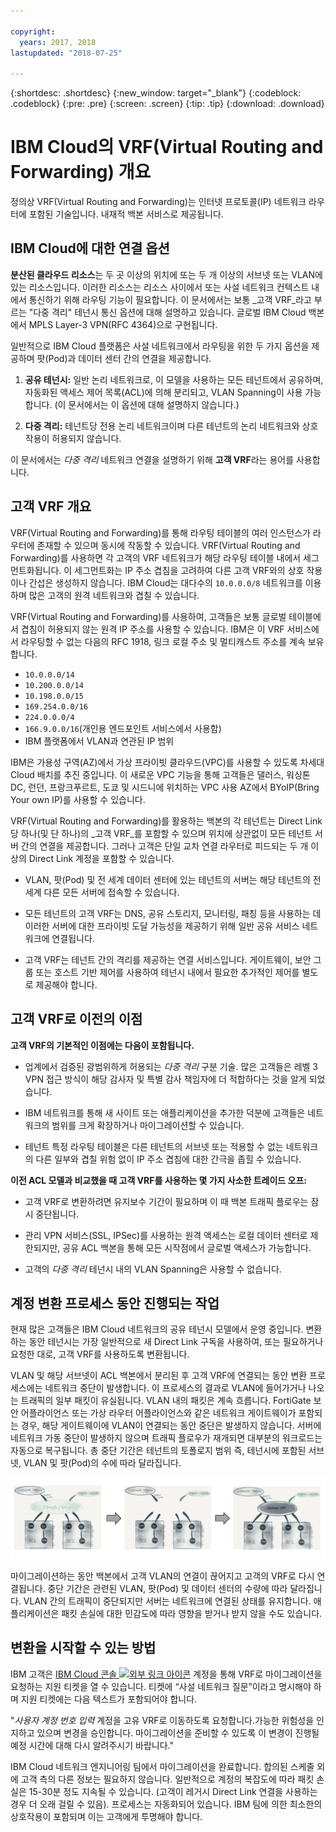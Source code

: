 ```yaml
---

copyright:
  years: 2017, 2018
lastupdated: "2018-07-25"

---
```


{:shortdesc: .shortdesc}
{:new_window: target="_blank"}
{:codeblock: .codeblock}
{:pre: .pre}
{:screen: .screen}
{:tip: .tip}
{:download: .download}

# IBM Cloud의 VRF(Virtual Routing and Forwarding) 개요

정의상 VRF(Virtual Routing and Forwarding)는 인터넷 프로토콜(IP) 네트워크 라우터에 포함된 기술입니다. 내재적 백본 서비스로 제공됩니다.

## IBM Cloud에 대한 연결 옵션

**분산된 클라우드 리소스**는 두 곳 이상의 위치에 또는 두 개 이상의 서브넷 또는 VLAN에 있는 리소스입니다. 이러한 리소스는 리소스 사이에서 또는 사설 네트워크 컨텍스트 내에서 통신하기 위해 라우팅 기능이 필요합니다. 이 문서에서는 보통 _고객 VRF_라고 부르는 "다중 격리" 테넌시 통신 옵션에 대해 설명하고 있습니다. 글로벌 IBM Cloud 백본에서 MPLS Layer-3 VPN(RFC 4364)으로 구현됩니다.

일반적으로 IBM Cloud 플랫폼은 사설 네트워크에서 라우팅을 위한 두 가지 옵션을 제공하며 팟(Pod)과 데이터 센터 간의 연결을 제공합니다. 

1. **공유 테넌시:** 일반 논리 네트워크로, 이 모델을 사용하는 모든 테넌트에서 공유하며, 자동화된 액세스 제어 목록(ACL)에 의해 분리되고, VLAN Spanning이 사용 가능합니다. (이 문서에서는 이 옵션에 대해 설명하지 않습니다.)

2. **다중 격리:** 테넌트당 전용 논리 네트워크이며 다른 테넌트의 논리 네트워크와 상호 작용이 허용되지 않습니다.  

이 문서에서는 _다중 격리_ 네트워크 연결을 설명하기 위해 **고객 VRF**라는 용어를 사용합니다.

## 고객 VRF 개요

VRF(Virtual Routing and Forwarding)를 통해 라우팅 테이블의 여러 인스턴스가 라우터에 존재할 수 있으며 동시에 작동할 수 있습니다. VRF(Virtual Routing and Forwarding)를 사용하면 각 고객의 VRF 네트워크가 해당 라우팅 테이블 내에서 세그먼트화됩니다. 이 세그먼트화는 IP 주소 겹침을 고려하여 다른 고객 VRF와의 상호 작용이나 간섭은 생성하지 않습니다. IBM Cloud는 대다수의 `10.0.0.0/8` 네트워크를 이용하며 많은 고객의 원격 네트워크와 겹칠 수 있습니다. 

VRF(Virtual Routing and Forwarding)를 사용하여, 고객들은 보통 글로벌 테이블에서 겹침이 허용되지 않는 원격 IP 주소를 사용할 수 있습니다. IBM은 이 VRF 서비스에서 라우팅할 수 없는 다음의 RFC 1918, 링크 로컬 주소 및 멀티캐스트 주소를 계속 보유합니다.

* `10.0.0.0/14` 
* `10.200.0.0/14` 
* `10.198.0.0/15` 
* `169.254.0.0/16` 
* `224.0.0.0/4` 
* `166.9.0.0/16`(개인용 엔드포인트 서비스에서 사용함)
* IBM 플랫폼에서 VLAN과 연관된 IP 범위

IBM은 가용성 구역(AZ)에서 가상 프라이빗 클라우드(VPC)를 사용할 수 있도록 차세대 Cloud 배치를 추진 중입니다. 이 새로운 VPC 기능을 통해 고객들은 댈러스, 워싱톤 DC, 런던, 프랑크푸르트, 도쿄 및 시드니에 위치하는 VPC 사용 AZ에서 BYoIP(Bring Your own IP)를 사용할 수 있습니다. 

VRF(Virtual Routing and Forwarding)를 활용하는 백본의 각 테넌트는 Direct Link당 하나(및 단 하나)의 _고객 VRF_를 포함할 수 있으며 위치에 상관없이 모든 테넌트 서버 간의 연결을 제공합니다. 그러나 고객은 단일 교차 연결 라우터로 피드되는 두 개 이상의 Direct Link 계정을 포함할 수 있습니다.  

* VLAN, 팟(Pod) 및 전 세계 데이터 센터에 있는 테넌트의 서버는 해당 테넌트의 전 세계 다른 모든 서버에 접속할 수 있습니다. 

* 모든 테넌트의 고객 VRF는 DNS, 공유 스토리지, 모니터링, 패칭 등을 사용하는 데 이러한 서버에 대한 프라이빗 도달 가능성을 제공하기 위해 일반 공유 서비스 네트워크에 연결됩니다.

* 고객 VRF는 테넌트 간의 격리를 제공하는 연결 서비스입니다. 게이트웨이, 보안 그룹 또는 호스트 기반 제어를 사용하여 테넌시 내에서 필요한 추가적인 제어를 별도로 제공해야 합니다.

## 고객 VRF로 이전의 이점

**고객 VRF의 기본적인 이점에는 다음이 포함됩니다.**

* 업계에서 검증된 광범위하게 허용되는 _다중 격리_ 구분 기술. 많은 고객들은 레벨 3 VPN 접근 방식이 해당 감사자 및 특별 감사 책임자에 더 적합하다는 것을 알게 되었습니다.   

* IBM 네트워크를 통해 새 사이트 또는 애플리케이션을 추가한 덕분에 고객들은 네트워크의 범위를 크게 확장하거나 마이그레이션할 수 있습니다. 

* 테넌트 특정 라우팅 테이블은 다른 테넌트의 서브넷 또는 적용할 수 없는 네트워크의 다른 일부와 겹칠 위험 없이 IP 주소 겹침에 대한 간극을 좁힐 수 있습니다. 

**이전 ACL 모델과 비교했을 때 고객 VRF를 사용하는 몇 가지 사소한 트레이드 오프:**  

* 고객 VRF로 변환하려면 유지보수 기간이 필요하며 이 때 백본 트래픽 플로우는 잠시 중단됩니다.

* 관리 VPN 서비스(SSL, IPSec)를 사용하는 원격 액세스는 로컬 데이터 센터로 제한되지만, 공유 ACL 백본을 통해 모든 시작점에서 글로벌 액세스가 가능합니다.

* 고객의 _다중 격리_ 테넌시 내의 VLAN Spanning은 사용할 수 없습니다.

## 계정 변환 프로세스 동안 진행되는 작업

현재 많은 고객들은 IBM Cloud 네트워크의 공유 테넌시 모델에서 운영 중입니다. 변환하는 동안 테넌시는 가장 일반적으로 새 Direct Link 구독을 사용하여, 또는 필요하거나 요청한 대로, 고객 VRF를 사용하도록 변환됩니다.  

VLAN 및 해당 서브넷이 ACL 백본에서 분리된 후 고객 VRF에 연결되는 동안 변환 프로세스에는 네트워크 중단이 발생합니다. 이 프로세스의 결과로 VLAN에 들어가거나 나오는 트래픽의 일부 패킷이 유실됩니다. VLAN 내의 패킷은 계속 흐릅니다. FortiGate 보안 어플라이언스 또는 가상 라우터 어플라이언스와 같은 네트워크 게이트웨이가 포함되는 경우, 해당 게이트웨이에 VLAN이 연결되는 동안 중단은 발생하지 않습니다. 서버에 네트워크 가동 중단이 발생하지 않으며 트래픽 플로우가 재개되면 대부분의 워크로드는 자동으로 복구됩니다. 총 중단 기간은 테넌트의 토폴로지 범위 즉, 테넌시에 포함된 서브넷, VLAN 및 팟(Pod)의 수에 따라 달라집니다.

![변환 프로세스](/images/vrf-on-ibm-cloud.png)

마이그레이션하는 동안 백본에서 고객 VLAN의 연결이 끊어지고 고객의 VRF로 다시 연결됩니다.  중단 기간은 관련된 VLAN, 팟(Pod) 및 데이터 센터의 수량에 따라 달라집니다. VLAN 간의 트래픽이 중단되지만 서버는 네트워크에 연결된 상태를 유지합니다. 애플리케이션은 패킷 손실에 대한 민감도에 따라 영향을 받거나 받지 않을 수도 있습니다.

## 변환을 시작할 수 있는 방법

IBM 고객은 [IBM Cloud 콘솔 ![외부 링크 아이콘](../../icons/launch-glyph.svg "외부 링크 아이콘")]( https://control.bluemix.net/support/unifiedConsole/tickets/add) 계정을 통해 VRF로 마이그레이션을 요청하는 지원 티켓을 열 수 있습니다. 티켓에 “사설 네트워크 질문”이라고 명시해야 하며 지원 티켓에는 다음 텍스트가 포함되어야 합니다. 

"_사용자 계정 번호 입력_ 계정을 고유 VRF로 이동하도록 요청합니다.가능한 위험성을 인지하고 있으며 변경을 승인합니다. 마이그레이션을 준비할 수 있도록 이 변경이 진행될 예정 시간에 대해 다시 알려주시기 바랍니다." 

IBM Cloud 네트워크 엔지니어링 팀에서 마이그레이션을 완료합니다. 합의된 스케줄 외에 고객 측의 다른 정보는 필요하지 않습니다. 일반적으로 계정의 복잡도에 따라 패킷 손실은 15-30분 정도 지속될 수 있습니다. (고객이 레거시 Direct Link 연결을 사용하는 경우 더 오래 걸릴 수 있음). 프로세스는 자동화되어 있습니다. IBM 팀에 의한 최소한의 상호작용이 포함되며 이는 고객에게 투명해야 합니다.

